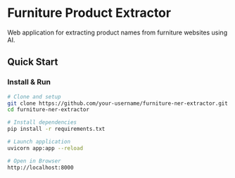 # Furniture Product Extractor

Web application for extracting product names from furniture websites using AI.

## Quick Start

### Install & Run
```bash
# Clone and setup
git clone https://github.com/your-username/furniture-ner-extractor.git
cd furniture-ner-extractor

# Install dependencies
pip install -r requirements.txt

# Launch application
uvicorn app:app --reload

# Open in Browser
http://localhost:8000
